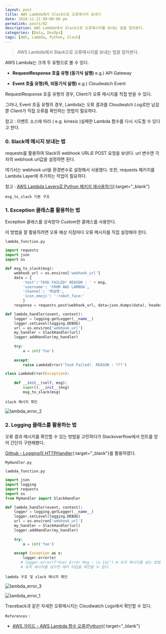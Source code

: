 ```yaml
---
layout: post
title: AWS Lambda에서 Slack으로 오류메시지 보내기
date: 2019-11-11 09:00:00 pm
permalink: posts/82
description: AWS Lambda에서 Slack으로 오류메시지를 보내는 법을 알아본다.
categories: [Data, DevOps]
tags: [AWS, Lambda, Python, Slack]
---
```


> AWS Lambda에서 Slack으로 오류메시지를 보내는 법을 알아본다.

AWS Lambda는 크게 두 유형으로 볼 수 있다.

- **RequestResponse 호출 유형 (동기식 실행)** e.g.) API Gateway

- **Event 호출 유형(즉, 비동기식 실행)** e.g.) Cloudwatch Event

RequestResponse 호출 유형의 경우, Client가 오류 메시지를 직접 받을 수 있다. 

그러나, Event 호출 유형의 경우, Lambda는 오류 결과를 Cloudwatch Log로만 남길 뿐 Client가 직접 오류를 확인하는 방법이 필요하다.

참고 : 이벤트 소스에 따라 ( e.g. kinesis )실패한 Lambda 함수를 다시 시도할 수 있다고 한다.

### 0. Slack에 메시지 보내는 법

requests를 활용하여 Slack의 webhook URL로 POST 요청을 보낸다. url 변수엔 각자의 webhook url값을 설정하면 된다.

여기서는 webhook url을 환경변수로 설정해서 사용했다. 또한, requests 패키지를 Lambda Layer에 추가하는 작업이 필요하다.

참고 : [AWS Lambda Layers로 Python 패키지 재사용하기](https://beomi.github.io/2018/11/30/using-aws-lambda-layers-on-python3/){:target="_blank"}

    msg_to_slack 기본 구조

<script src="https://gist.github.com/yahwang/ca54d4c2758f5c8115e88dbd26d293d0.js"></script>

### 1. Exception 클래스를 활용하는 법

Exception 클래스를 상속받아 Custom한 클래스를 사용한다.

이 방법을 잘 활용하려면 오류 예상 지점마다 오류 메시지를 직접 설정해야 한다.

    lambda_function.py

``` python
import requests
import json
import os

def msg_to_slack(msg):
    webhook_url = os.environ['webhook_url']
    data = {
        'text':'TASK FAILED! REASON : ' + msg,
        'username': 'FROM AWS LAMBDA',
        'channel': '채널명',
        'icon_emoji': ':robot_face:'
        }
    response = requests.post(webhook_url, data=json.dumps(data), headers={'Content-Type': 'application/json'})

def lambda_handler(event, context):
    logger = logging.getLogger(__name__)
    logger.setLevel(logging.DEBUG)
    url = os.environ['webhook_url']
    my_handler = SlackHandler(url)
    logger.addHandler(my_handler)
    
    try:
        a = int('foo')
        
    except:
        raise LambdaError('Task Failed!. REASON : ???')

class LambdaError(Exception):
    
    def __init__(self, msg):
        super().__init__(msg)
        msg_to_slack(msg)
```

    slack 메시지 확인

![lambda_error_2]({{site.baseurl}}/assets/img/devops/lambda_error_2.png)

### 2. Logging 클래스를 활용하는 법

오류 결과 메시지를 확인할 수 있는 방법을 고민하다가 Stackoverflow에서 힌트를 얻어 간단히 구현해봤다.

[Github - Logging의 HTTPHandler](https://github.com/python/cpython/blob/3.8/Lib/logging/handlers.py){:target="_blank"}를 활용하였다.

    MyHandler.py

<script src="https://gist.github.com/yahwang/d9edf0fea26399f3d28fe8aeb48d3bd3.js"></script>

    lambda_function.py

``` python
import json
import logging
import requests
import os 
from MyHandler import SlackHandler 

def lambda_handler(event, context):
    logger = logging.getLogger(__name__)
    logger.setLevel(logging.DEBUG)
    url = os.environ['webhook_url']
    my_handler = SlackHandler(url)
    logger.addHandler(my_handler)
    
    try:
        a = int('foo')
        
    except Exception as e:
        logger.error(e)
       # logger.error(f"User Error Msg : \n {e}") # 유저 메시지를 넣는 방법
       # 유저 메시지를 넣으면 에러 타입을 확인할 수 없다.
```

    lambda 구조 및 slack 메시지 확인

![lambda_error_3]({{site.baseurl}}/assets/img/devops/lambda_error_3.png)

![lambda_error_1]({{site.baseurl}}/assets/img/devops/lambda_error_1.png)

Traceback과 같은 자세한 오류메시지는 Cloudwatch Logs에서 확인할 수 있다.

`References` : 

* [AWS 가이드 - AWS Lambda 함수 오류(Python)](https://docs.aws.amazon.com/ko_kr/lambda/latest/dg/python-exceptions.html){:target="_blank"}